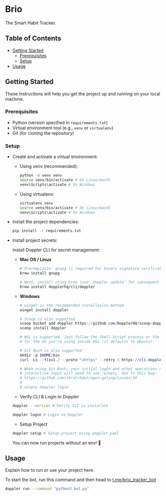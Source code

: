 # Brio

The Smart Habit Tracker.

## Table of Contents

- [Getting Started](#getting-started)
  - [Prerequisites](#prerequisites)
  - [Setup](#setup)
- [Usage](#usage)

## Getting Started

These instructions will help you get the project up and running on your local machine.

### Prerequisites

- Python (version specified in `requirements.txt`)
- Virtual environment tool (e.g., `venv` or `virtualenv`)
- Git (for cloning the repository)

### Setup

- Create and activate a virtual environment:

  - Using venv (recommended):

    ```bash
    python -m venv venv
    source venv/bin/activate # On Linux/macOS
    venv\Scripts\activate # On Windows
    ```

  - Using virtualenv:

    ```bash
    virtualenv venv
    source venv/bin/activate # On Linux/macOS
    venv\Scripts\activate # On Windows
    ```

- Install the project dependencies:

  ```bash
  pip install -r requirements.txt
  ```

- Install project secrets:

  Install Doppler CLI for secret management:

  - **Mac OS / Linux**

    ```bash
    # Prerequisite. gnupg is required for binary signature verification
    brew install gnupg

    # Next, install using brew (use `doppler update` for subsequent updates)
    brew install dopplerhq/cli/doppler
    ```

  - **Windows**

    ```powershell
    # winget is the recommended installation method
    winget install doppler

    # Scoop is also supported
    scoop bucket add doppler https://github.com/DopplerHQ/scoop-doppler.git
    scoop install doppler

    # WSL is supported. Just follow the Shell Script process or the process
    # for the OS you're using inside WSL (it defaults to Ubuntu).

    # Git Bash is also supported
    mkdir -p $HOME/bin
    curl -Ls --tlsv1.2 --proto "=https" --retry 3 https://cli.doppler.com/install.sh | sh -s -- --install-path $HOME/bin

    # When using Git Bash, your initial login and other operations requiring
    # interactive input will need to use `winpty` due to this bug:
    # https://github.com/skratchdot/open-golang/issues/34
    #
    # winpty doppler login
    ```

  - Verify CLI & Login to Doppler

  ```bash
  doppler --version # Verify CLI is installed

  doppler login # Login to Doppler
  ```

  - Setup Project
  
  ```bash
  doppler setup # Setup project using doppler.yaml
  ```

  You can now run projects without an env! 🎉

## Usage

Explain how to run or use your project here.

To start the bot, run this command and then head to [t.me/brio_tracker_bot](https://t.me/brio_tracker_bot)

```bash
doppler run --command "python3 bot.py"
```
